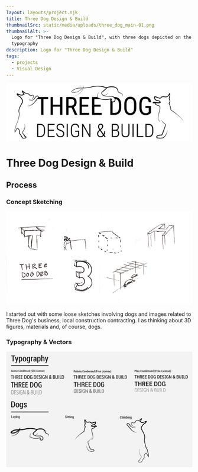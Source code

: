 ```yaml
---
layout: layouts/project.njk
title: Three Dog Design & Build
thumbnailSrc: static/media/uploads/three_dog_main-01.png
thumbnailAlt: >-
  Logo for "Three Dog Design & Build", with three dogs depicted on the
  typography
description: Logo for "Three Dog Design & Build"
tags:
  - projects
  - Visual Design
---
```

![Logo for "Three Dog Design & Build"](static/media/uploads/three_dog_main_hires_whitebg.png "Three Dog D&B Logo")

# Three Dog Design & Build

## Process

### Concept Sketching

![Early concept sketches involving type, 3D figures, and dogs](static/media/uploads/concept_sketches.jpg "Three Dog Concept Sketches")

I started out with some loose sketches involving dogs and images related to Three Dog's business, local construction contracting. I as thinking about 3D figures, materials and, of course, dogs. 



### Typography & Vectors

![](static/media/uploads/three_dog_concepts.png)
